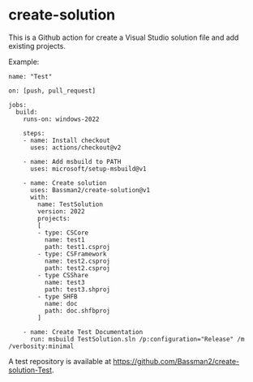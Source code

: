 # create-solution

This is a Github action for create a Visual Studio solution file and add existing projects.

Example:


    name: "Test"

    on: [push, pull_request]

    jobs:
      build:
        runs-on: windows-2022
    
        steps:
        - name: Install checkout
          uses: actions/checkout@v2
      
        - name: Add msbuild to PATH
          uses: microsoft/setup-msbuild@v1
      
        - name: Create solution
          uses: Bassman2/create-solution@v1
          with:
		    name: TestSolution
            version: 2022
			projects: 
			[  
			- type: CSCore
			  name: test1
			  path: test1.csproj
			- type: CSFramework
			  name: test2.csproj
			  path: test2.csproj
			- type CSShare
			  name: test3
			  path: test3.shproj
  		    - type SHFB
			  name: doc
			  path: doc.shfbproj			
			]
        
        - name: Create Test Documentation
          run: msbuild TestSolution.sln /p:configuration="Release" /m /verbosity:minimal

A test repository is available at https://github.com/Bassman2/create-solution-Test.
